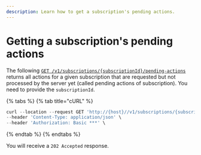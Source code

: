 ```yaml
---
description: Learn how to get a subscription's pending actions.
---
```


# Getting a subscription's pending actions

The following [`GET /v1/subscriptions/{subscriptionId}/pending-actions`](https://www.digitalriver.com/docs/commerce-api-reference/#operation/getSubscriptionPendingActions) returns all actions for a given subscription that are requested but not processed by the server yet (called pending actions of subscription). You need to provide the `subscriptionId`.&#x20;

{% tabs %}
{% tab title="cURL" %}
```javascript
curl --location --request GET 'http://{host}//v1/subscriptions/{subscriptionId}/pending-actions' \
--header 'Content-Type: application/json' \
--header 'Authorization: Basic ***' \
```
{% endtab %}
{% endtabs %}

You will receive a `202 Accepted` response.
